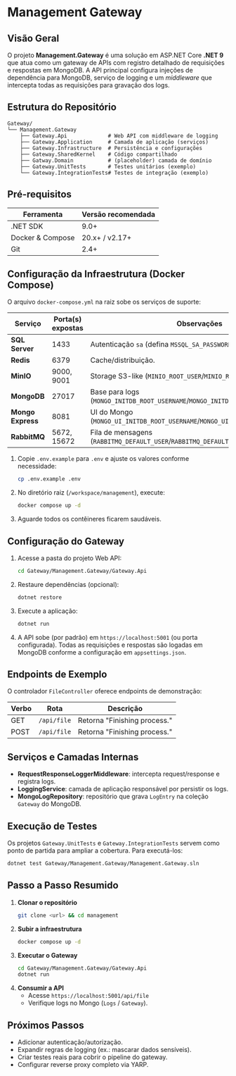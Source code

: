# Management Gateway

## Visão Geral
O projeto **Management.Gateway** é uma solução em ASP.NET Core **.NET 9** que atua como um gateway de APIs com registro detalhado de requisições e respostas em MongoDB. A API principal configura injeções de dependência para MongoDB, serviço de logging e um *middleware* que intercepta todas as requisições para gravação dos logs.

## Estrutura do Repositório
```
Gateway/
└── Management.Gateway
    ├── Gateway.Api             # Web API com middleware de logging
    ├── Gateway.Application     # Camada de aplicação (serviços)
    ├── Gateway.Infrastructure  # Persistência e configurações
    ├── Gateway.SharedKernel    # Código compartilhado
    ├── Gatway.Domain           # (placeholder) camada de domínio
    ├── Gateway.UnitTests       # Testes unitários (exemplo)
    └── Gateway.IntegrationTests# Testes de integração (exemplo)
```

## Pré-requisitos

| Ferramenta       | Versão recomendada |
|------------------|--------------------|
| .NET SDK         | 9.0+               |
| Docker & Compose | 20.x+ / v2.17+     |
| Git              | 2.4+               |

## Configuração da Infraestrutura (Docker Compose)

O arquivo `docker-compose.yml` na raiz sobe os serviços de suporte:

| Serviço        | Porta(s) expostas | Observações |
|----------------|-------------------|-------------|
| **SQL Server** | 1433              | Autenticação `sa` (defina `MSSQL_SA_PASSWORD`). |
| **Redis**      | 6379              | Cache/distribuição. |
| **MinIO**      | 9000, 9001        | Storage S3-like (`MINIO_ROOT_USER`/`MINIO_ROOT_PASSWORD`). |
| **MongoDB**    | 27017             | Base para logs (`MONGO_INITDB_ROOT_USERNAME`/`MONGO_INITDB_ROOT_PASSWORD`). |
| **Mongo Express** | 8081          | UI do Mongo (`MONGO_UI_INITDB_ROOT_USERNAME`/`MONGO_UI_INITDB_ROOT_PASSWORD`). |
| **RabbitMQ**   | 5672, 15672       | Fila de mensagens (`RABBITMQ_DEFAULT_USER`/`RABBITMQ_DEFAULT_PASS`). |

1. Copie `.env.example` para `.env` e ajuste os valores conforme necessidade:
   ```bash
   cp .env.example .env
   ```
2. No diretório raiz (`/workspace/management`), execute:
   ```bash
   docker compose up -d
   ```
3. Aguarde todos os contêineres ficarem saudáveis.

## Configuração do Gateway

1. Acesse a pasta do projeto Web API:
   ```bash
   cd Gateway/Management.Gateway/Gateway.Api
   ```
2. Restaure dependências (opcional):
   ```bash
   dotnet restore
   ```
3. Execute a aplicação:
   ```bash
   dotnet run
   ```
4. A API sobe (por padrão) em `https://localhost:5001` (ou porta configurada). Todas as requisições e respostas são logadas em MongoDB conforme a configuração em `appsettings.json`.

## Endpoints de Exemplo

O controlador `FileController` oferece endpoints de demonstração:

| Verbo | Rota        | Descrição                    |
|-------|-------------|------------------------------|
| GET   | `/api/file` | Retorna "Finishing process." |
| POST  | `/api/file` | Retorna "Finishing process." |

## Serviços e Camadas Internas

- **RequestResponseLoggerMiddleware**: intercepta request/response e registra logs.
- **LoggingService**: camada de aplicação responsável por persistir os logs.
- **MongoLogRepository**: repositório que grava `LogEntry` na coleção `Gateway` do MongoDB.

## Execução de Testes

Os projetos `Gateway.UnitTests` e `Gateway.IntegrationTests` servem como ponto de partida para ampliar a cobertura. Para executá-los:

```bash
dotnet test Gateway/Management.Gateway/Management.Gateway.sln
```

## Passo a Passo Resumido

1. **Clonar o repositório**
   ```bash
   git clone <url> && cd management
   ```
2. **Subir a infraestrutura**
   ```bash
   docker compose up -d
   ```
3. **Executar o Gateway**
   ```bash
   cd Gateway/Management.Gateway/Gateway.Api
   dotnet run
   ```
4. **Consumir a API**
   - Acesse `https://localhost:5001/api/file`
   - Verifique logs no Mongo (`Logs` / `Gateway`).

## Próximos Passos

- Adicionar autenticação/autorização.
- Expandir regras de logging (ex.: mascarar dados sensíveis).
- Criar testes reais para cobrir o pipeline do gateway.
- Configurar reverse proxy completo via YARP.
